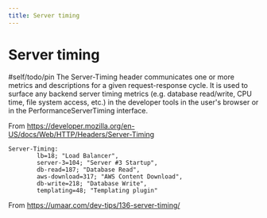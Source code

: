 ```yaml
---
title: Server timing
---
```


# Server timing

#self/todo/pin
The Server-Timing header communicates one or more metrics and descriptions for a given request-response cycle. It is used to surface any backend server timing metrics (e.g. database read/write, CPU time, file system access, etc.) in the developer tools in the user's browser or in the PerformanceServerTiming interface.

From <https://developer.mozilla.org/en-US/docs/Web/HTTP/Headers/Server-Timing> 

```httpheader
Server-Timing: 
        lb=18; "Load Balancer",
        server-3=104; "Server #3 Startup",
        db-read=187; "Database Read",
        aws-download=317; "AWS Content Download",
        db-write=218; "Database Write",
        templating=48; "Templating plugin"
```

From <https://umaar.com/dev-tips/136-server-timing/> 
